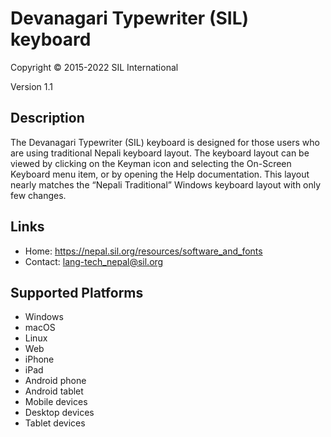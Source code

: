 Devanagari Typewriter (SIL) keyboard
=======================

Copyright © 2015-2022 SIL International

Version 1.1

Description
--------------

The Devanagari Typewriter (SIL) keyboard is designed for those users who are using traditional Nepali keyboard layout. The keyboard layout can be viewed by clicking on the Keyman icon and selecting the On-Screen Keyboard menu item, or by opening the Help documentation. This layout nearly matches the “Nepali Traditional” Windows keyboard layout with only few changes.

Links
-------
* Home: https://nepal.sil.org/resources/software_and_fonts
* Contact: lang-tech_nepal@sil.org

Supported Platforms
-------------------------
 * Windows
 * macOS
 * Linux
 * Web
 * iPhone
 * iPad
 * Android phone
 * Android tablet
 * Mobile devices
 * Desktop devices
 * Tablet devices

